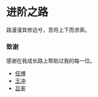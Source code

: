 # 进阶之路

路漫漫其修远兮，吾将上下而求索。

### 致谢
[任博]: https://blog.studyfe.cn/
[王冲]: http://www.cckim.cn
[吕鉴]: https://colastar.github.io/blogs/views/

感谢在我成长路上帮助过我的每一位。

- [任博]
- [王冲]
- [吕鉴]
